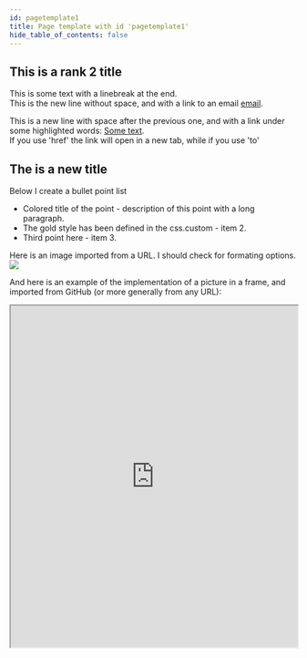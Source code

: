 ```yaml
---
id: pagetemplate1
title: Page template with id 'pagetemplate1'
hide_table_of_contents: false
---
```


## This is a rank 2 title

This is some text with a linebreak at the end.<br/>
This is the new line without space, and with a link to an email [email](mailto:contact@datacraft.paris).

This is a new line with space after the previous one, and with a link under some highlighted words: <a href="https://www.thoughtworks.com/radar">Some text</a>.<br/>
If you use 'href' the link will open in a new tab, while if you use 'to'


## The is a new title

Below I create a bullet point list
- <span className="gold">Colored title of the point</span> - description of this point with a long paragraph.
- <span className="gold">The gold style has been defined in the css.custom</span> - item 2.
- <span className="gold">Third point here</span> - item 3.


Here is an image imported from a URL. I should check for formating options.
![](https://ekimetrics.com/wp-content/uploads/2020/06/header-culture-knowledge-min.jpg)


And here is an example of the implementation of a picture in a frame, and imported from GitHub (or more generally from any URL):
<iframe id="inlineFrameExample"
    title="Inline Frame Example"
    width="100%"
    height="600"
    src="https://ekimetrics.github.io/tech-radar/">
</iframe>